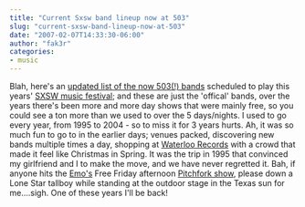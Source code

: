 ```yaml
---
title: "Current Sxsw band lineup now at 503"
slug: "current-sxsw-band-lineup-now-at-503"
date: "2007-02-07T14:33:30-06:00"
author: "fak3r"
categories:
- music
---
```




Blah, here's an [updated list of the now 503(!) bands](http://www.austinist.com/archives/2007/02/05/sxsw_2007_band_list_update_as_the_delay_grows_eternal_we_bring_you_over_500_acts_playing_the_fest.php) scheduled to play this years' [SXSW music festival](http://2007.sxsw.com/music/); and these are just the 'offical' bands, over the years there's been more and more day shows that were mainly free, so you could see a ton more than we used to over the 5 days/nights.  I used to go every year, from 1995 to 2004 - so to miss it for 3 years hurts.  Ah, it was so much fun to go to in the earlier days; venues packed, discovering new bands multiple times a day, shopping at [Waterloo Records](http://www.waterloorecords.com/) with a crowd that made it feel like Christmas in Spring.  It was the trip in 1995 that convinced my girlfriend and I to make the move, and we have never regretted it.  Bah, if anyone hits the [Emo's](http://www.emosaustin.com/) Free Friday afternoon [Pitchfork show](http://assets.pitchforkmedia.com/images/image/25961.SXSWGraphicFinal.jpg), please down a Lone Star tallboy while standing at the outdoor stage in the Texas sun for me....sigh.  One of these years I'll be back!
